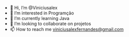 - 👋 Hi, I’m @Viniciusalex
- 👀 I’m interested in  Programção  
- 🌱 I’m currently learning Java
- 💞️ I’m looking to collaborate on  projetos
- 📫 How to reach me  viniciusalexfernandes@gmail.com

<!---
Viniciusalex/Viniciusalex is a ✨ special ✨ repository because its `README.md` (this file) appears on your GitHub profile.
You can click the Preview link to take a look at your changes.
--->
